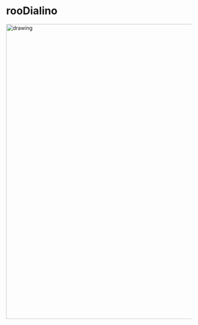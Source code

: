 # rooDialino
<img src="https://lucid.app/publicSegments/view/7cfc8020-8e97-4eba-ac17-6506d2f960f2/image.png" alt="drawing" width="800"/>

